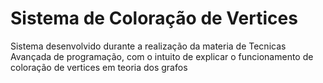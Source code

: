 # Sistema de Coloração de Vertices

Sistema desenvolvido durante a realização da materia de Tecnicas Avançada de programação, com o intuito de explicar o funcionamento de coloração de vertices em teoria dos grafos
